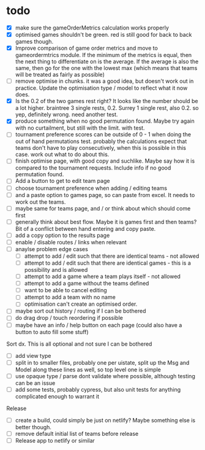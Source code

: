 # todo

- [x] make sure the gameOrderMetrics calculation works properly
- [x] optimised games shouldn't be green. red is still good for back to back games though.
- [x] Improve comparison of game order metrics and move to gameordermtrics module. If the minimum of the metrics is equal, then the next thing to differentiate on is the average. If the average is also the same, then go for the one with the lowest max (which means that teams will be treated as fairly as possible)
- [ ] remove optimise in chunks. it was a good idea, but doesn't work out in practice. Update the optimisation type / model to reflect what it now does.
- [x] Is the 0.2 of the two games rest right? It looks like the number should be a lot higher. braintree 3 single rests, 0.2. Surrey 1 single rest, also 0.2. so yep, definitely wrong. need another test.
- [x] produce something when no good permutation found. Maybe try again with no curtailment, but still with the limit. with test.
- [ ] tournament preference scores can be outside of 0 - 1 when doing the out of hand permutations test. probably the calculations expect that teams don't have to play consecutively, when this is possible in this case. work out what to do about this.
- [ ] finish optimise page, with good copy and suchlike. Maybe say how it is compared to the tournament requests. Include info if no good permutation found.
- [ ] Add a button to get to edit team page
- [ ] choose tournament preference when adding / editing teams
- [ ] and a paste option to games page, so can paste from excel. It needs to work out the teams.
- [ ] maybe same for teams page, and / or think about which should come first
- [ ] generally think about best flow. Maybe it is games first and then teams? Bit of a conflict between hand entering and copy paste.
- [ ] add a copy option to the results page
- [ ] enable / disable routes / links when relevant
- [ ] anaylse problem edge cases
  - [ ] attempt to add / edit such that there are identical teams - not allowed
  - [ ] attempt to add / edit such that there are identical games - this is a possibility and is allowed
  - [ ] attempt to add a game where a team plays itself - not allowed
  - [ ] attempt to add a game without the teams defined
  - [ ] want to be able to cancel editing
  - [ ] attempt to add a team with no name
  - [ ] optimisation can't create an optimised order.
- [ ] maybe sort out history / routing if I can be bothered
- [ ] do drag drop / touch reordering if possible
- [ ] maybe have an info / help button on each page (could also have a button to auto fill some stuff)

Sort dx. This is all optional and not sure I can be bothered

- [ ] add view type
- [ ] split in to smaller files, probably one per uistate, split up the Msg and Model along these lines as well, so top level one is simple
- [ ] use opaque type / parse dont validate where possible, although testing can be an issue
- [ ] add some tests, probably cypress, but also unit tests for anything complicated enough to warrant it

Release

- [ ] create a build, could simply be just on netlify? Maybe something else is better though.
- [ ] remove default initial list of teams before release
- [ ] Release app to netlify or similar
